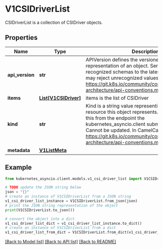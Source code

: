 # V1CSIDriverList

CSIDriverList is a collection of CSIDriver objects.

## Properties

Name | Type | Description | Notes
------------ | ------------- | ------------- | -------------
**api_version** | **str** | APIVersion defines the versioned schema of this representation of an object. Servers should convert recognized schemas to the latest internal value, and may reject unrecognized values. More info: https://git.k8s.io/community/contributors/devel/sig-architecture/api-conventions.md#resources | [optional] 
**items** | [**List[V1CSIDriver]**](V1CSIDriver.md) | items is the list of CSIDriver | 
**kind** | **str** | Kind is a string value representing the REST resource this object represents. Servers may infer this from the endpoint the kubernetes_asyncio.client submits requests to. Cannot be updated. In CamelCase. More info: https://git.k8s.io/community/contributors/devel/sig-architecture/api-conventions.md#types-kinds | [optional] 
**metadata** | [**V1ListMeta**](V1ListMeta.md) |  | [optional] 

## Example

```python
from kubernetes_asyncio.client.models.v1_csi_driver_list import V1CSIDriverList

# TODO update the JSON string below
json = "{}"
# create an instance of V1CSIDriverList from a JSON string
v1_csi_driver_list_instance = V1CSIDriverList.from_json(json)
# print the JSON string representation of the object
print(V1CSIDriverList.to_json())

# convert the object into a dict
v1_csi_driver_list_dict = v1_csi_driver_list_instance.to_dict()
# create an instance of V1CSIDriverList from a dict
v1_csi_driver_list_from_dict = V1CSIDriverList.from_dict(v1_csi_driver_list_dict)
```
[[Back to Model list]](../README.md#documentation-for-models) [[Back to API list]](../README.md#documentation-for-api-endpoints) [[Back to README]](../README.md)


